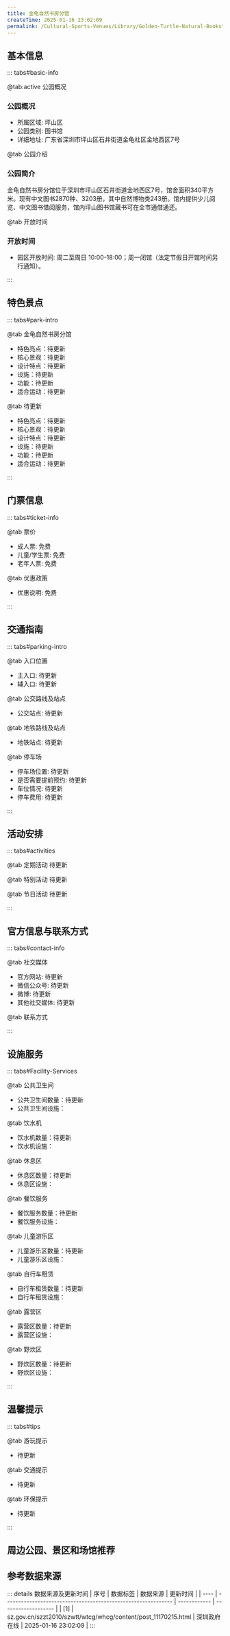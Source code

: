 ```yaml
---
title: 金龟自然书房分馆
createTime: 2025-01-16 23:02:09
permalink: /Cultural-Sports-Venues/Library/Golden-Turtle-Natural-Bookstore-Branch/
---
```



<script setup>
import ImageSwiper from '/.vuepress/theme/components/ImageSwiper.vue'
// 轮播图数据
const swiperItems = [
    {
                link: 'https://www.sz.gov.cn/img/4/4108/4108771/11170215.jpg',
                title: '金龟自然书房分馆',
                description: '金龟自然书房分馆位于深圳市坪山区石井街道金地西区7号，馆舍面积340平方米。现有中文图书2870种、3203册，其中自然博物类243册。馆内提供少儿阅览、中文图书借阅服务，馆内坪山图书馆藏书可在全市通...',
                author: '深圳政府在线',
                date: '2025/01/16'
                },
  {
                link: 'https://www.sz.gov.cn/img/4/4108/4108771/11170215.jpg',
                title: '金龟自然书房分馆',
                description: '金龟自然书房分馆位于深圳市坪山区石井街道金地西区7号，馆舍面积340平方米。现有中文图书2870种、3203册，其中自然博物类243册。馆内提供少儿阅览、中文图书借阅服务，馆内坪山图书馆藏书可在全市通...',
                author: '深圳政府在线',
                date: '2025/01/16'
                }
]
// 配置项
const swiperConfig = {
  height: 500,
  showInfo: true
}
</script>
<!-- 轮播图组件 -->
<ImageSwiper :items="swiperItems" :config="swiperConfig" />



## 基本信息

::: tabs#basic-info

@tab:active 公园概况
### 公园概况
- 所属区域: 坪山区
- 公园类别: 图书馆
- 详细地址: 广东省深圳市坪山区石井街道金龟社区金地西区7号

@tab 公园介绍
### 公园简介
金龟自然书房分馆位于深圳市坪山区石井街道金地西区7号，馆舍面积340平方米。现有中文图书2870种、3203册，其中自然博物类243册。馆内提供少儿阅览、中文图书借阅服务，馆内坪山图书馆藏书可在全市通借通还。

@tab 开放时间
### 开放时间
- 园区开放时间: 周二至周日 10:00-18:00；周一闭馆（法定节假日开馆时间另行通知）。

:::

## 特色景点

::: tabs#park-intro

@tab 金龟自然书房分馆
<ImageCard
image="https://www.sz.gov.cn/img/4/4108/4108771/11170215.jpg"
    title="金龟自然书房分馆"
    description="金龟自然书房分馆位于深圳市坪山区石井街道金地西区7号，馆舍面积340平方米。现有中文图书2870种、3203册，其中自然博物类243册。馆内提供少儿阅览、中文图书借阅服务，馆内坪山图书馆藏书可在全市通借通还。"
    date=""
    author="深圳政府在线"
/>


- 特色亮点：待更新
- 核心景观：待更新
- 设计特点：待更新
- 设施：待更新
- 功能：待更新
- 适合运动：待更新

@tab 待更新
<ImageCard
image="https://www.sz.gov.cn/img/4/4108/4108771/11170215.jpg"
    title="金龟自然书房分馆"
    description="金龟自然书房分馆位于深圳市坪山区石井街道金地西区7号，馆舍面积340平方米。现有中文图书2870种、3203册，其中自然博物类243册。馆内提供少儿阅览、中文图书借阅服务，馆内坪山图书馆藏书可在全市通借通还。"
    date=""
    author="深圳政府在线"
/>


- 特色亮点：待更新
- 核心景观：待更新
- 设计特点：待更新
- 设施：待更新
- 功能：待更新
- 适合运动：待更新

:::

## 门票信息

::: tabs#ticket-info

@tab 票价
- 成人票: 免费
- 儿童/学生票: 免费
- 老年人票: 免费

@tab 优惠政策
- 优惠说明: 免费

:::

## 交通指南

::: tabs#parking-intro

@tab 入口位置
- 主入口: 待更新
- 辅入口: 待更新

@tab 公交路线及站点
- 公交站点: 待更新

@tab 地铁路线及站点
- 地铁站点: 待更新

@tab 停车场
- 停车场位置: 待更新
- 是否需要提前预约: 待更新
- 车位情况: 待更新
- 停车费用: 待更新

:::

## 活动安排

::: tabs#activities

@tab 定期活动
待更新

@tab 特别活动
待更新

@tab 节日活动
待更新

:::

## 官方信息与联系方式

::: tabs#contact-info

@tab 社交媒体
- 官方网站: 待更新
- 微信公众号: 待更新
- 微博: 待更新
- 其他社交媒体: 待更新

@tab 联系方式

:::

## 设施服务

::: tabs#Facility-Services

@tab 公共卫生间
- 公共卫生间数量：待更新
- 公共卫生间设施：

@tab 饮水机
- 饮水机数量：待更新
- 饮水机设施：

@tab 休息区
- 休息区数量：待更新
- 休息区设施：

@tab 餐饮服务
- 餐饮服务数量：待更新
- 餐饮服务设施：

@tab 儿童游乐区
- 儿童游乐区数量：待更新
- 儿童游乐区设施：

@tab 自行车租赁
- 自行车租赁数量：待更新
- 自行车租赁设施：

@tab 露营区
- 露营区数量：待更新
- 露营区设施：

@tab 野炊区
- 野炊区数量：待更新
- 野炊区设施：

:::

## 温馨提示

::: tabs#tips

@tab 游玩提示
- 待更新

@tab 交通提示
- 待更新

@tab 环保提示
- 待更新

:::

## 周边公园、景区和场馆推荐

<CardGrid>
  <ImageCard
        image="https://www.sz.gov.cn/img/4/4108/4108761/11170202.jpg"
        title="大草坪公园分馆"
        description="大草坪公园分馆位于深圳市坪山区中心公园内，建筑面积约为146平方米，按照公园“复合型、生活型、生态型”建设原则，以“自然风光和人文栖息相互交织，构建绿色共享公共空间”为设计理念，拟集结打造成为特色鲜明、亮点突出、兼顾自然生态性和未来感的坪山城区地标性公共休闲区域和新型文化空间。精选亲子绘本、摄影摄像、自然生活、综合休闲等类型图书3000册作为分馆基础馆藏并将定期更新文献信息资源。"
        href="/Cultural-Sports-Venues/Library/Big-Lawn-Park-Branch/"
        author="待更新"
        date="2025/01/02"
      />
      <ImageCard
        image="https://www.sz.gov.cn/img/4/4108/4108761/11170202.jpg"
        title="大草坪公园分馆"
        description="大草坪公园分馆位于深圳市坪山区中心公园内，建筑面积约为146平方米，按照公园“复合型、生活型、生态型”建设原则，以“自然风光和人文栖息相互交织，构建绿色共享公共空间”为设计理念，拟集结打造成为特色鲜明、亮点突出、兼顾自然生态性和未来感的坪山城区地标性公共休闲区域和新型文化空间。精选亲子绘本、摄影摄像、自然生活、综合休闲等类型图书3000册作为分馆基础馆藏并将定期更新文献信息资源。"
        href="/Cultural-Sports-Venues/Library/Big-Lawn-Park-Branch/"
        author="待更新"
        date="2025/01/02"
      />
    </CardGrid>


## 参考数据来源

::: details 数据来源及更新时间
| 序号 | 数据标签                                                      | 数据来源     | 更新时间            |
| ---- | ------------------------------------------------------------- | ------------ | ------------------- |
| [1]  | sz.gov.cn/szzt2010/szwtt/wtcg/whcg/content/post_11170215.html | 深圳政府在线 | 2025-01-16 23:02:09 |
:::

